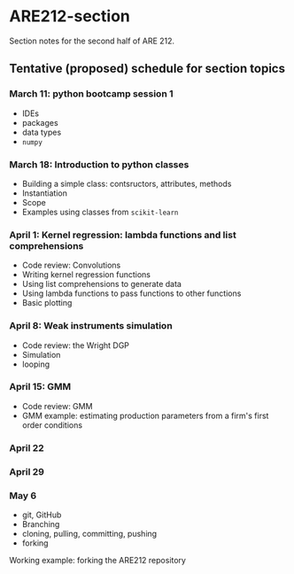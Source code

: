 # ARE212-section
Section notes for the second half of ARE 212.

## Tentative (proposed) schedule for section topics

### March 11: python bootcamp session 1 
* IDEs
* packages
* data types
* ``numpy``


### March 18: Introduction to python classes  
* Building a simple class: contsructors, attributes, methods
* Instantiation
* Scope
* Examples using classes from ``scikit-learn``

### April 1: Kernel regression: lambda functions and list comprehensions 
* Code review: Convolutions
* Writing kernel regression functions
* Using list comprehensions to generate data
* Using lambda functions to pass functions to other functions
* Basic plotting

### April 8: Weak instruments simulation
* Code review: the Wright DGP
* Simulation
* looping


### April 15: GMM
* Code review: GMM
* GMM example: estimating production parameters from a firm's first order conditions

### April 22

### April 29

###  May 6
* git, GitHub
* Branching
* cloning, pulling, committing, pushing
* forking

 Working example: forking the ARE212 repository 
